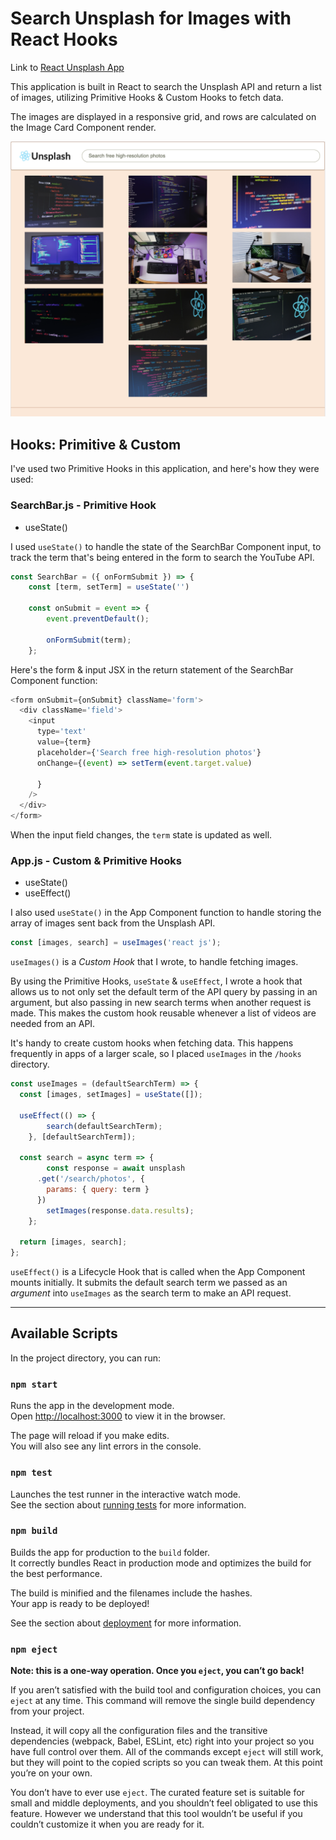 # Search Unsplash for Images with React Hooks

Link to [React Unsplash App](https://jasontoups.github.io/Unsplash-React-Hooks/)

This application is built in React to search the Unsplash API and return a list of images, utilizing Primitive Hooks & Custom Hooks to fetch data.

The images are displayed in a responsive grid, and rows are calculated on the Image Card Component render. 

![React Unsplash Screenshot](./public/react-unsplash-screenshot.png)

## Hooks: Primitive & Custom
I've used two Primitive Hooks in this application, and here's how they were used:

### SearchBar.js - Primitive Hook
- useState()

I used `useState()` to handle the state of the SearchBar Component input, to track the term that's being entered in the form to search the YouTube API.

```javascript
const SearchBar = ({ onFormSubmit }) => {
	const [term, setTerm] = useState('')

	const onSubmit = event => {
		event.preventDefault();

		onFormSubmit(term);
	};
```
Here's the form & input JSX in the return statement of the SearchBar Component function:
```javascript
<form onSubmit={onSubmit} className='form'>
  <div className='field'>
    <input
      type='text'
      value={term}
      placeholder={'Search free high-resolution photos'}
      onChange={(event) => setTerm(event.target.value)
      
      }
    />
  </div>
</form>
```
When the input field changes, the `term` state is updated as well.

### App.js - Custom & Primitive Hooks
- useState()
- useEffect() 

I also used `useState()` in the App Component function to handle storing the array of images sent back from the Unsplash API.

```javascript
const [images, search] = useImages('react js');
```

`useImages()` is a *Custom Hook* that I wrote, to handle fetching images.

By using the Primitive Hooks, `useState` & `useEffect`, I wrote a hook that allows us to not only set the default term of the API query by passing in an argument, but also passing in new search terms when another request is made. This makes the custom hook reusable whenever a list of videos are needed from an API.

It's handy to create custom hooks when fetching data. This happens frequently in apps of a larger scale, so I placed `useImages` in the `/hooks` directory.

```javascript
const useImages = (defaultSearchTerm) => {
  const [images, setImages] = useState([]);

  useEffect(() => {
		search(defaultSearchTerm);
	}, [defaultSearchTerm]);
  
  const search = async term => {
		const response = await unsplash
      .get('/search/photos', {
        params: { query: term }
      })
		setImages(response.data.results);
	};

  return [images, search];
};
```
`useEffect()` is a Lifecycle Hook that is called when the App Component mounts initially. It submits the default search term we passed as an *argument* into `useImages` as the search term to make an API request.

-----


## Available Scripts

In the project directory, you can run:

### `npm start`

Runs the app in the development mode.<br />
Open [http://localhost:3000](http://localhost:3000) to view it in the browser.

The page will reload if you make edits.<br />
You will also see any lint errors in the console.

### `npm test`

Launches the test runner in the interactive watch mode.<br />
See the section about [running tests](https://facebook.github.io/create-react-app/docs/running-tests) for more information.

### `npm build`

Builds the app for production to the `build` folder.<br />
It correctly bundles React in production mode and optimizes the build for the best performance.

The build is minified and the filenames include the hashes.<br />
Your app is ready to be deployed!

See the section about [deployment](https://facebook.github.io/create-react-app/docs/deployment) for more information.

### `npm eject`

**Note: this is a one-way operation. Once you `eject`, you can’t go back!**

If you aren’t satisfied with the build tool and configuration choices, you can `eject` at any time. This command will remove the single build dependency from your project.

Instead, it will copy all the configuration files and the transitive dependencies (webpack, Babel, ESLint, etc) right into your project so you have full control over them. All of the commands except `eject` will still work, but they will point to the copied scripts so you can tweak them. At this point you’re on your own.

You don’t have to ever use `eject`. The curated feature set is suitable for small and middle deployments, and you shouldn’t feel obligated to use this feature. However we understand that this tool wouldn’t be useful if you couldn’t customize it when you are ready for it.
